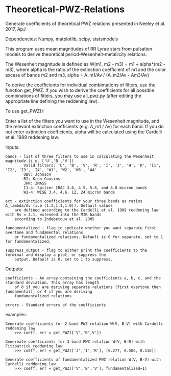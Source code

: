 # Theoretical-PWZ-Relations
Generate coefficients of theoretical PWZ relations presented in 
Neeley et al. 2017, ApJ

Dependencies: Numpy, matplotlib, scipy, statsmodels

This program uses mean magnitudes of RR Lyrae stars from pulsation models to derive theoretical 
period-Wesenheit-metallicity relations. 

The Wesenheit magnitude is defined as W(m1, m2 - m3) = m1 + alpha*(m2 - m3), where 
alpha is the ratio of the extinction coefficient of m1 and the color excess of bands m2 and m3,
alpha = A_m1/Av / (A_m2/Av - Am3/Av)

To derive the coefficients for individual combintations of filters, use the function get_PWZ. If you wish to derive the 
coefficients for all possible combinations of filters, you may use all_pwz.py (after editing the appropriate line 
defining the reddening law). 

To use get_PWZ():

Enter a list of the filters you want to use in the Wesenheit magnitude, and
the relevant extinction coefficients (e.g. A_m1 / Av) for each band. If you do not enter extinction coefficients,
alpha will be calculated using the Cardelli et al. 1989 reddening law. 

Inputs: 
    
    bands - list of three filters to use in calculating the Wesenheit magnitude (i.e. ['U','B','V'])
            Valid filters: 'U', 'B', 'V', 'R', 'I', 'J', 'H', 'K', 'I1', 'I2', 'I3', 'I4', 'W1', 'W2', 'W3', 'W4'
            UBV: Johnson
            RI: Kron-Cousins
            JHK: 2MASS
            I1-4: Spitzer IRAC 3.6, 4.5, 5.8, and 8.0 micron bands
            W1-4: WISE 3.4, 4.6, 12, 24 micron bands

    ext - extinction coefficients for your three bands as ratios A_lambda/Av (i.e [1.2,1.1,1.0]). Default values 
        are defined according to the Cardelli et al. 1989 reddening law with Rv = 3.1, extended into the MIR bands 
        according to Indebetouw et al. 2005
    
    fundamentalized - flag to indicate whether you want separate first overtone and fundamental relations
        or fundamentalized relations. Default is 0 for separate, set to 1 for fundamentalized.
        
    suppress_output - flag to either print the coefficients to the terminal and display a plot, or suppress the 
        output. Default is 0, set to 1 to suppress. 

Outputs:
    
    coefficients - An array containing the coefficients a, b, c, and the standard deviation. This array has length 
        of 8 if you are deriving separate relations (first overtone then fundamental), or 4 if you are deriving 
        fundamentalized relations
    
    errors - Standard errors of the coefficients


examples:

    Generate coefficients for 2 band PWZ relation W(V, B-V) with Cardelli reddening law
        >>> coeff, err = get_PWZ(['V','B',V'])

    Genereate coefficients for 3 band PWZ relation W(V, B-R) with Fitzpatrick reddening law
        >>> coeff, err = get_PWZ(['J','I','K'], [0.277, 0.506, 0.116])

    Generate coefficients of fundamentalized PWZ relation W(V, B-V) with Cardelli reddening law 
        >>> coeff, err = get_PWZ(['V','B','V'], fundamentalized=1)
